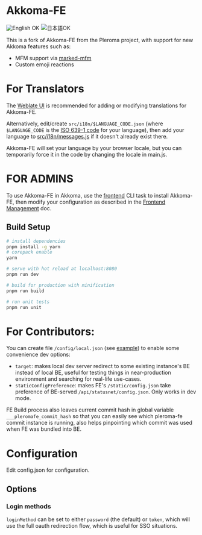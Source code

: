 # Akkoma-FE

![English OK](https://img.shields.io/badge/English-OK-blueviolet) ![日本語OK](https://img.shields.io/badge/%E6%97%A5%E6%9C%AC%E8%AA%9E-OK-blueviolet)

This is a fork of Akkoma-FE from the Pleroma project, with support for new Akkoma features such as:
- MFM support via [marked-mfm](https://akkoma.dev/sfr/marked-mfm)
- Custom emoji reactions

# For Translators

The [Weblate UI](https://translate.akkoma.dev/projects/akkoma/pleroma-fe/) is recommended for adding or modifying translations for Akkoma-FE.

Alternatively, edit/create `src/i18n/$LANGUAGE_CODE.json` (where `$LANGUAGE_CODE` is the [ISO 639-1 code](https://en.wikipedia.org/wiki/List_of_ISO_639-1_codes) for your language), then add your language to [src/i18n/messages.js](https://akkoma.dev/AkkomaGang/pleroma-fe/src/branch/develop/src/i18n/messages.js) if it doesn't already exist there.

Akkoma-FE will set your language by your browser locale, but you can temporarily force it in the code by changing the locale in main.js.

# FOR ADMINS

To use Akkoma-FE in Akkoma, use the [frontend](https://docs.akkoma.dev/stable/administration/CLI_tasks/frontend/) CLI task to install Akkoma-FE, then modify your configuration as described in the [Frontend Management](https://docs.akkoma.dev/stable/configuration/frontend_management/) doc.

## Build Setup

``` bash
# install dependencies
pnpm install -g yarn
# corepack enable
yarn

# serve with hot reload at localhost:8080
pnpm run dev

# build for production with minification
pnpm run build

# run unit tests
pnpm run unit
```

# For Contributors:

You can create file `/config/local.json` (see [example](https://akkoma.dev/AkkomaGang/akkoma-fe/src/branch/develop/config/local.example.json)) to enable some convenience dev options:

* `target`: makes local dev server redirect to some existing instance's BE instead of local BE, useful for testing things in near-production environment and searching for real-life use-cases.
* `staticConfigPreference`: makes FE's `/static/config.json` take preference of BE-served `/api/statusnet/config.json`. Only works in dev mode.

FE Build process also leaves current commit hash in global variable `___pleromafe_commit_hash` so that you can easily see which pleroma-fe commit instance is running, also helps pinpointing which commit was used when FE was bundled into BE.

# Configuration

Edit config.json for configuration.

## Options

### Login methods

```loginMethod``` can be set to either ```password``` (the default) or ```token```, which will use the full oauth redirection flow, which is useful for SSO situations.
